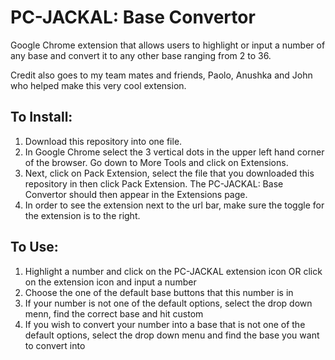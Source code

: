 # PC-JACKAL: Base Convertor
Google Chrome extension that allows users to highlight or input a number of any base and convert it to any other base ranging from 2 to 36.

Credit also goes to my team mates and friends, Paolo, Anushka and John who helped make this very cool extension.

## To Install:
1. Download this repository into one file.
2. In Google Chrome select the 3 vertical dots in the upper left hand corner of the browser. Go down to More Tools and click on Extensions.
3. Next, click on Pack Extension, select the file that you downloaded this repository in then click Pack Extension. The PC-JACKAL: Base Convertor should then appear in the Extensions page.
4. In order to see the extension next to the url bar, make sure the toggle for the extension is to the right. 

## To Use:
1. Highlight a number and click on the PC-JACKAL extension icon OR click on the extension icon and input a number
2. Choose the one of the default base buttons that this number is in 
3. If your number is not one of the default options, select the drop down menn, find the correct base and hit custom
4. If you wish to convert your number into a base that is not one of the default options, select the drop down menu and find the base you want to convert into
